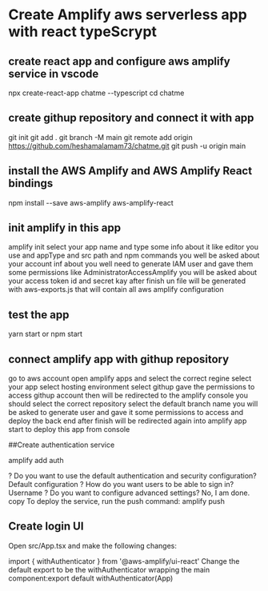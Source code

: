 # Create Amplify aws serverless app with react typeScrypt

## create react app and configure aws amplify service in vscode

npx create-react-app chatme --typescript
cd chatme

## create githup repository and connect it with app

git init
git add .
git branch -M main
git remote add origin https://github.com/heshamalamam73/chatme.git
git push -u origin main

## install the AWS Amplify and AWS Amplify React bindings

npm install --save aws-amplify aws-amplify-react

## init amplify in this app

amplify init
select your app name and type some info about it like editor you use and appType and src path and npm commands
you well be asked about your account inf about
you well need to generate IAM user and gave them some permissions like AdministratorAccessAmplify
you will be asked about your access token id and secret kay
after finish un file will be generated with aws-exports.js that will contain all aws amplify configuration

## test the app

yarn start or npm start

## connect amplify app with githup repository

go to aws account
open amplify apps and select the correct regine
select your app
select hosting environment
select githup
gave the permissions to access githup account
then will be redirected to the amplify console
you should select the correct repository
select the default branch name
you will be asked to generate user and gave it some permissions to access and deploy the back end
after finish will be redirected again into amplify app
start to deploy this app from console

##Create authentication service

amplify add auth

? Do you want to use the default authentication and security configuration? Default configuration
? How do you want users to be able to sign in? Username
? Do you want to configure advanced settings? No, I am done.
copy
To deploy the service, run the push command:
amplify push

## Create login UI

Open src/App.tsx and make the following changes:

import { withAuthenticator } from '@aws-amplify/ui-react'
Change the default export to be the withAuthenticator wrapping the main component:export default withAuthenticator(App)
